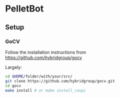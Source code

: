 # PelletBot


## Setup

### GoCV

Follow the installation instructions from https://github.com/hybridgroup/gocv

Largely:

```bash
cd $HOME/folder/with/your/src/
git clone https://github.com/hybridgroup/gocv.git
cd gocv
make install # or make install_raspi
```